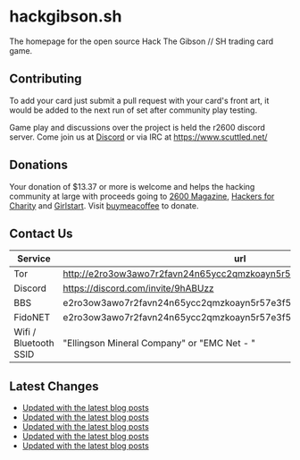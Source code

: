 # hackgibson.sh
The homepage for the open source Hack The Gibson // SH trading card game.


## Contributing

To add your card just submit a pull request with your card's front art, it would be added to the next run of set after community play testing.

Game play and discussions over the project is held the r2600 discord server. Come join us at [Discord](https://discord.com/invite/9hABUzz) or via IRC at https://www.scuttled.net/


## Donations

Your donation of $13.37 or more is welcome and helps the hacking community at large with proceeds going to [2600 Magazine](https://2600.com/), [Hackers for Charity](https://hackersforcharity.org) and [Girlstart](https://girlstart.org).  Visit [buymeacoffee](https://www.buymeacoffee.com/hackgibson.sh) to donate.


## Contact Us

Service | url
-|-
Tor | http://e2ro3ow3awo7r2favn24n65ycc2qmzkoayn5r57e3f56nvjwdcgg32ad.onion
Discord | https://discord.com/invite/9hABUzz
BBS | e2ro3ow3awo7r2favn24n65ycc2qmzkoayn5r57e3f56nvjwdcgg32ad.onion:23
FidoNET | e2ro3ow3awo7r2favn24n65ycc2qmzkoayn5r57e3f56nvjwdcgg32ad.onion:24554
Wifi / Bluetooth SSID | "Ellingson Mineral Company" or "EMC Net - <fidonet address>"

## Latest Changes
<!-- BLOG-POST-LIST:START -->
- [Updated with the latest blog posts](https://github.com/DFW2600/hackgibson.sh/commit/b2e3a5acda6745451adc0164309098d73d0782be)
- [Updated with the latest blog posts](https://github.com/DFW2600/hackgibson.sh/commit/663a42820fd56609c652c7f4921af1886168dac2)
- [Updated with the latest blog posts](https://github.com/DFW2600/hackgibson.sh/commit/23390f60bff4c3888b8d63c63de9a92968394b63)
- [Updated with the latest blog posts](https://github.com/DFW2600/hackgibson.sh/commit/11d461506742917e4eb6be2d8b120cecb3c82ee5)
- [Updated with the latest blog posts](https://github.com/DFW2600/hackgibson.sh/commit/76426d936fd1f11d6d8eb0c13c0265fc05df2d5e)
<!-- BLOG-POST-LIST:END -->
